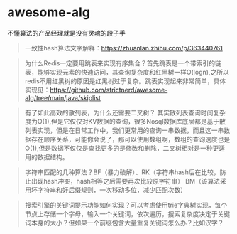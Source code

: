 # awesome-alg
不懂算法的产品经理就是没有灵魂的段子手

> 一致性hash算法文字解释：https://zhuanlan.zhihu.com/p/363440761


> 为什么Redis一定要用跳表来实现有序集合？首先跳表是一个带索引的链表，能够实现元素的快速访问，其查询复杂度和红黑树一样O(logn),之所以redis不用红黑树的原因是红黑树过于复杂。跳表实现起来非常简单，具体实现见：https://github.com/strictnerd/awesome-alg/tree/main/java/skiplist

> 有了如此高效的散列表，为什么还需要二叉树？ 其实散列表查询时间复杂度为O(1),但是它仅仅对KV数据的查询，很多Nosql数据库底层都是基于散列表实现，但是在日常工作中，我们更常用的查询一串数据，而且这一串数据存在顺序关系，可能你会说了，那可以使用数组啊，数组的查询速度也是O(1),但是数据不仅仅是查找更多的是修改和删除，二叉树相对是一种更适用的数据结构。

> 字符串匹配的几种算法？BF（暴力破解）、RK（字符串hash后在比较，防止出现hash冲突，hash相等之后需要再次比较原字符串）
BM（该算法采用坏字符串和好后缀规则，一次移动多位，减少匹配次数）


> 搜索引擎的关键词提示功能如何实现？可以考虑使用trie字典树实现，每个节点上存储一个字母，输入一个关键词，依次遍历，搜索复杂度决定于关键词本身的大小？但如果一个前缀包含大量重复关键词怎么办？比如汉字？